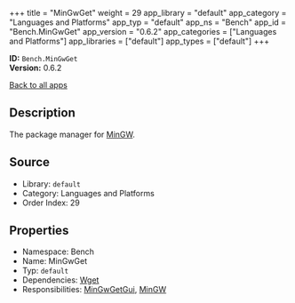 ﻿+++
title = "MinGwGet"
weight = 29
app_library = "default"
app_category = "Languages and Platforms"
app_typ = "default"
app_ns = "Bench"
app_id = "Bench.MinGwGet"
app_version = "0.6.2"
app_categories = ["Languages and Platforms"]
app_libraries = ["default"]
app_types = ["default"]
+++

**ID:** `Bench.MinGwGet`  
**Version:** 0.6.2  
<!--more-->

[Back to all apps](/apps/)

## Description
The package manager for [MinGW](http://www.mingw.org/).

## Source

* Library: `default`
* Category: Languages and Platforms
* Order Index: 29

## Properties

* Namespace: Bench
* Name: MinGwGet
* Typ: `default`
* Dependencies: [Wget](/app/Bench.Wget)
* Responsibilities: [MinGwGetGui](/app/Bench.MinGwGetGui), [MinGW](/app/Bench.MinGW)

